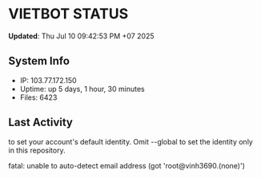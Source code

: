 # VIETBOT STATUS
**Updated**: Thu Jul 10 09:42:53 PM +07 2025

## System Info
- IP: 103.77.172.150
- Uptime: up 5 days, 1 hour, 30 minutes
- Files: 6423

## Last Activity

to set your account's default identity.
Omit --global to set the identity only in this repository.

fatal: unable to auto-detect email address (got 'root@vinh3690.(none)')
